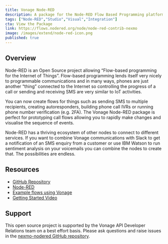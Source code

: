 ```yaml
---
title: Vonage Node-RED
description: A package for the Node-RED Flow Based Programming platform
tags: ["Node-RED","Studio","Visual","Integration"]
cta: View the Package
link: https://flows.nodered.org/node/node-red-contrib-nexmo
image: /images/extend/node-red-icon.png
published: true
---
```


## Overview

Node-RED is an Open Source project allowing “Flow-based programming for the Internet of Things”. Flow-based programming lends itself very nicely to programmable communications and in many ways, phones are just another “thing” connected to the Internet so controlling the progress of a call or sending and receiving SMS are very similar to IoT activities.

You can now create flows for things such as sending SMS to multiple recipients, creating autoresponders, building phone call IVRs or running phone number verification (e.g. 2FA). The Vonage Node-RED package is perfect for prototyping call flows allowing you to rapidly make changes and visualise the sequence of events.

Node-RED has a thriving ecosystem of other nodes to connect to different services. If you want to combine Vonage communications with Slack to get a notification of an SMS enquiry from a customer or use IBM Watson to run sentiment analysis on your voicemails you can combine the nodes to create that. The possibilities are endless.


## Resources

* [GitHub Repository](https://github.com/nexmo/nexmo-nodered)
* [Node-RED](https://nodered.org)
* [Example flows using Vonage](https://flows.nodered.org/?term=nexmo&type=flow&num_pages=1)
* [Getting Started Video](https://youtu.be/cfdNm1xII2A)

## Support

This open source project is supported by the Vonage API Developer Relations team on a best effort basis. Please ask questions and raise issues in the [nexmo-nodered GitHub repository](https://github.com/Nexmo/nexmo-nodered/issues).

